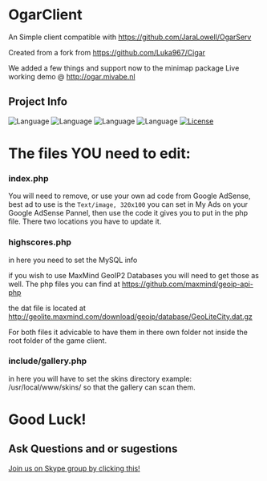 # OgarClient
An Simple client compatible with https://github.com/JaraLowell/OgarServ

Created from a fork from https://github.com/Luka967/Cigar

We added a few things and support now to the minimap package
Live working demo @ http://ogar.mivabe.nl

## Project Info
![Language](https://img.shields.io/badge/language-Java-yellow.svg)
![Language](https://img.shields.io/badge/language-PHP-4F5D95.svg)
![Language](https://img.shields.io/badge/language-CSS-563d7c.svg)
![Language](https://img.shields.io/badge/language-MySQL-red.svg)
[![License](https://img.shields.io/badge/license-APACHE2-blue.svg)](https://github.com/JaraLowell/OgarServ/blob/OgarServer/LICENSE)

# The files YOU need to edit:
### index.php
You will need to remove, or use your own ad code from Google AdSense, best ad to use is the `Text/image, 320x100` you can set in My Ads on your Google AdSense Pannel, then use the code it gives you to put in the php file. There two locations you have to update it.


### highscores.php
in here you need to set the MySQL info 

if you wish to use MaxMind GeoIP2 Databases you will need to get those as well. The php files you can find at https://github.com/maxmind/geoip-api-php 

the dat file is located at http://geolite.maxmind.com/download/geoip/database/GeoLiteCity.dat.gz

For both files it advicable to have them in there own folder not inside the root folder of the game client.

### include/gallery.php
in here you will have to set the skins directory example: /usr/local/www/skins/ so that
the gallery can scan them.

# Good Luck!
## Ask Questions and or sugestions
[Join us on Skype group by clicking this!](https://join.skype.com/bWtHKFC5DhTt)
